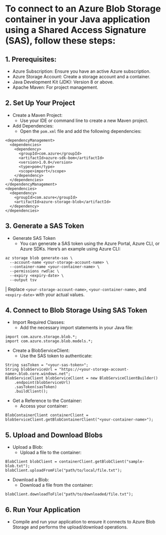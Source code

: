 # To connect to an Azure Blob Storage container in your Java application using a Shared Access Signature (SAS), follow these steps:

## 1. Prerequisites:

* Azure Subscription: Ensure you have an active Azure subscription.
* Azure Storage Account: Create a storage account and a container.
* Java Development Kit (JDK): Version 8 or above.
* Apache Maven: For project management.

## 2. Set Up Your Project

* Create a Maven Project:
  * Use your IDE or command line to create a new Maven project.
* Add Dependencies:
  * Open the `pom.xml` file and add the following dependencies:
```
<dependencyManagement>
  <dependencies>
    <dependency>
      <groupId>com.azure</groupId>
      <artifactId>azure-sdk-bom</artifactId>
      <version>1.0.0</version>
      <type>pom</type>
      <scope>import</scope>
    </dependency>
  </dependencies>
</dependencyManagement>
<dependencies>
  <dependency>
    <groupId>com.azure</groupId>
    <artifactId>azure-storage-blob</artifactId>
  </dependency>
</dependencies>
```

## 3. Generate a SAS Token

* Generate SAS Token
  * You can generate a SAS token using the Azure Portal, Azure CLI, or Azure SDKs. Here’s an example using Azure CLI:
```
az storage blob generate-sas \
  --account-name <your-storage-account-name> \
  --container-name <your-container-name> \
  --permissions rwdlac \
  --expiry <expiry-date> \
  --output tsv
```

| Replace `<your-storage-account-name>`, `<your-container-name>`, and `<expiry-date>` with your actual values.

## 4. Connect to Blob Storage Using SAS Token

* Import Required Classes:
  * Add the necessary import statements in your Java file:
```
import com.azure.storage.blob.*;
import com.azure.storage.blob.models.*;
```

* Create a BlobServiceClient:
  * Use the SAS token to authenticate:
```
String sasToken = "<your-sas-token>";
String blobServiceUrl = "https://<your-storage-account-name>.blob.core.windows.net";
BlobServiceClient blobServiceClient = new BlobServiceClientBuilder()
    .endpoint(blobServiceUrl)
    .sasToken(sasToken)
    .buildClient();
```
* Get a Reference to the Container:
  * Access your container:
```
BlobContainerClient containerClient = blobServiceClient.getBlobContainerClient("<your-container-name>");
```

## 5. Upload and Download Blobs

* Upload a Blob:
  * Upload a file to the container:
```
BlobClient blobClient = containerClient.getBlobClient("sample-blob.txt");
blobClient.uploadFromFile("path/to/local/file.txt");
```

* Download a Blob:
  * Download a file from the container:

```
blobClient.downloadToFile("path/to/downloaded/file.txt");
```

## 6. Run Your Application

* Compile and run your application to ensure it connects to Azure Blob Storage and performs the upload/download operations.
